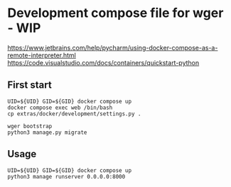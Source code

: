 # Development compose file for wger - WIP

https://www.jetbrains.com/help/pycharm/using-docker-compose-as-a-remote-interpreter.html
https://code.visualstudio.com/docs/containers/quickstart-python

## First start

```shell
UID=${UID} GID=${GID} docker compose up
docker compose exec web /bin/bash
cp extras/docker/development/settings.py .

wger bootstrap
python3 manage.py migrate
```

## Usage
```shell
UID=${UID} GID=${GID} docker compose up
python3 manage runserver 0.0.0.0:8000
```
